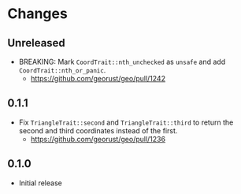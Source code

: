 # Changes

## Unreleased

- BREAKING: Mark `CoordTrait::nth_unchecked` as `unsafe` and add `CoordTrait::nth_or_panic`.
  - <https://github.com/georust/geo/pull/1242>

## 0.1.1

- Fix `TriangleTrait::second` and `TriangleTrait::third` to return the second and third coordinates instead of the first.
  - <https://github.com/georust/geo/pull/1236>

## 0.1.0

- Initial release
